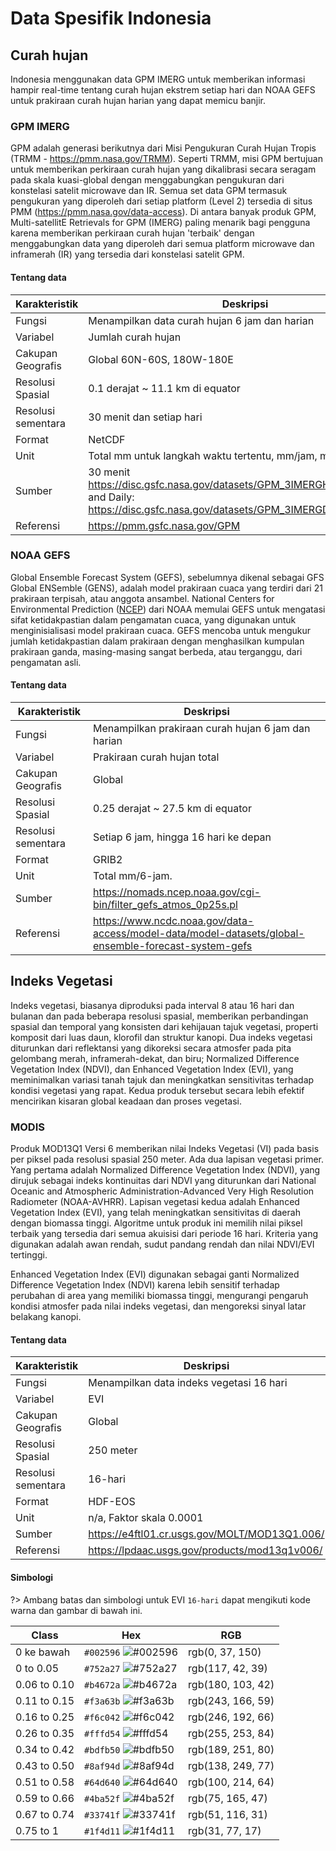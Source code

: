 # Data Spesifik Indonesia

## Curah hujan

Indonesia menggunakan data GPM IMERG untuk memberikan informasi hampir real-time tentang curah hujan ekstrem setiap hari dan NOAA GEFS untuk prakiraan curah hujan harian yang dapat memicu banjir.

### GPM IMERG

GPM adalah generasi berikutnya dari Misi Pengukuran Curah Hujan Tropis (TRMM - https://pmm.nasa.gov/TRMM). Seperti TRMM, misi GPM bertujuan untuk memberikan perkiraan curah hujan yang dikalibrasi secara seragam pada skala kuasi-global dengan menggabungkan pengukuran dari konstelasi satelit microwave dan IR. Semua set data GPM termasuk pengukuran yang diperoleh dari setiap platform (Level 2) tersedia di situs PMM (https://pmm.nasa.gov/data-access). Di antara banyak produk GPM, Multi-satellitE Retrievals for GPM (IMERG) paling menarik bagi pengguna karena memberikan perkiraan curah hujan 'terbaik' dengan menggabungkan data yang diperoleh dari semua platform microwave dan inframerah (IR) yang tersedia dari konstelasi satelit GPM.

#### Tentang data

| Karakteristik  | Deskripsi  |
|---|---|
| Fungsi  | Menampilkan data curah hujan 6 jam dan harian  |
| Variabel  | Jumlah curah hujan  |
| Cakupan Geografis  | Global 60N-60S, 180W-180E |
| Resolusi Spasial  | 0.1 derajat ~ 11.1 km di equator  |
| Resolusi sementara  | 30 menit dan setiap hari  |
| Format  | NetCDF  |
| Unit  | Total mm untuk langkah waktu tertentu, mm/jam, mm/hari, dll.  |
| Sumber  | 30 menit https://disc.gsfc.nasa.gov/datasets/GPM_3IMERGHH_06/summary and Daily: https://disc.gsfc.nasa.gov/datasets/GPM_3IMERGDF_06/summary  |
| Referensi  | https://pmm.gsfc.nasa.gov/GPM  |

### NOAA GEFS

Global Ensemble Forecast System (GEFS), sebelumnya dikenal sebagai GFS Global ENSemble (GENS), adalah model prakiraan cuaca yang terdiri dari 21 prakiraan terpisah, atau anggota ansambel. National Centers for Environmental Prediction ([NCEP](https://www.ncep.noaa.gov)) dari NOAA memulai GEFS untuk mengatasi sifat ketidakpastian dalam pengamatan cuaca, yang digunakan untuk menginisialisasi model prakiraan cuaca. GEFS mencoba untuk mengukur jumlah ketidakpastian dalam prakiraan dengan menghasilkan kumpulan prakiraan ganda, masing-masing sangat berbeda, atau terganggu, dari pengamatan asli.

#### Tentang data

| Karakteristik  | Deskripsi  |
|---|---|
| Fungsi  | Menampilkan prakiraan curah hujan 6 jam dan harian  |
| Variabel  | Prakiraan curah hujan total  |
| Cakupan Geografis  | Global |
| Resolusi Spasial  | 0.25 derajat ~ 27.5 km di equator  |
| Resolusi sementara  | Setiap 6 jam, hingga 16 hari ke depan  |
| Format  | GRIB2  |
| Unit  | Total mm/6-jam.  |
| Sumber  | https://nomads.ncep.noaa.gov/cgi-bin/filter_gefs_atmos_0p25s.pl  |
| Referensi  | https://www.ncdc.noaa.gov/data-access/model-data/model-datasets/global-ensemble-forecast-system-gefs  |

## Indeks Vegetasi

Indeks vegetasi, biasanya diproduksi pada interval 8 atau 16 hari dan bulanan dan pada beberapa resolusi spasial, memberikan perbandingan spasial dan temporal yang konsisten dari kehijauan tajuk vegetasi, properti komposit dari luas daun, klorofil dan struktur kanopi. Dua indeks vegetasi diturunkan dari reflektansi yang dikoreksi secara atmosfer pada pita gelombang merah, inframerah-dekat, dan biru; Normalized Difference Vegetation Index (NDVI), dan Enhanced Vegetation Index (EVI), yang meminimalkan variasi tanah tajuk dan meningkatkan sensitivitas terhadap kondisi vegetasi yang rapat. Kedua produk tersebut secara lebih efektif mencirikan kisaran global keadaan dan proses vegetasi.

### MODIS

Produk MOD13Q1 Versi 6 memberikan nilai Indeks Vegetasi (VI) pada basis per piksel pada resolusi spasial 250 meter. Ada dua lapisan vegetasi primer. Yang pertama adalah Normalized Difference Vegetation Index (NDVI), yang dirujuk sebagai indeks kontinuitas dari NDVI yang diturunkan dari National Oceanic and Atmospheric Administration-Advanced Very High Resolution Radiometer (NOAA-AVHRR). Lapisan vegetasi kedua adalah Enhanced Vegetation Index (EVI), yang telah meningkatkan sensitivitas di daerah dengan biomassa tinggi. Algoritme untuk produk ini memilih nilai piksel terbaik yang tersedia dari semua akuisisi dari periode 16 hari. Kriteria yang digunakan adalah awan rendah, sudut pandang rendah dan nilai NDVI/EVI tertinggi.

Enhanced Vegetation Index (EVI) digunakan sebagai ganti Normalized Difference Vegetation Index (NDVI) karena lebih sensitif terhadap perubahan di area yang memiliki biomassa tinggi, mengurangi pengaruh kondisi atmosfer pada nilai indeks vegetasi, dan mengoreksi sinyal latar belakang kanopi.

#### Tentang data

| Karakteristik  | Deskripsi  |
|---|---|
| Fungsi  | Menampilkan data indeks vegetasi 16 hari  |
| Variabel  | EVI  |
| Cakupan Geografis  | Global |
| Resolusi Spasial  | 250 meter  |
| Resolusi sementara  | 16-hari  |
| Format  | HDF-EOS  |
| Unit  | n/a, Faktor skala 0.0001  |
| Sumber  | https://e4ftl01.cr.usgs.gov/MOLT/MOD13Q1.006/  |
| Referensi  | https://lpdaac.usgs.gov/products/mod13q1v006/  |

#### Simbologi

?> Ambang batas dan simbologi untuk EVI `16-hari` dapat mengikuti kode warna dan gambar di bawah ini.

| Class  | Hex  | RGB  |
|---|---|---|
| 0 ke bawah  | `#002596` ![#002596](https://via.placeholder.com/15/002596/000000?text=+) | rgb(0, 37, 150)  |
| 0 to 0.05  | `#752a27` ![#752a27](https://via.placeholder.com/15/752a27/000000?text=+)  | rgb(117, 42, 39)  |
| 0.06 to 0.10  | `#b4672a` ![#b4672a](https://via.placeholder.com/15/b4672a/000000?text=+)  | rgb(180, 103, 42)  |
| 0.11 to 0.15  | `#f3a63b` ![#f3a63b](https://via.placeholder.com/15/f3a63b/000000?text=+)  | rgb(243, 166, 59)  |
| 0.16 to 0.25  | `#f6c042` ![#f6c042](https://via.placeholder.com/15/f6c042/000000?text=+)  | rgb(246, 192, 66)  |
| 0.26 to 0.35  | `#fffd54` ![#fffd54](https://via.placeholder.com/15/fffd54/000000?text=+)  | rgb(255, 253, 84)  |
| 0.34 to 0.42  | `#bdfb50` ![#bdfb50](https://via.placeholder.com/15/bdfb50/000000?text=+)  | rgb(189, 251, 80)  |
| 0.43 to 0.50  | `#8af94d` ![#8af94d](https://via.placeholder.com/15/8af94d/000000?text=+)  | rgb(138, 249, 77)  |
| 0.51 to 0.58  | `#64d640` ![#64d640](https://via.placeholder.com/15/64d640/000000?text=+)  | rgb(100, 214, 64)  |
| 0.59 to 0.66  | `#4ba52f` ![#4ba52f](https://via.placeholder.com/15/4ba52f/000000?text=+)  | rgb(75, 165, 47)  |
| 0.67 to 0.74  | `#33741f` ![#33741f](https://via.placeholder.com/15/33741f/000000?text=+)  | rgb(51, 116, 31)  |
| 0.75 to 1  | `#1f4d11` ![#1f4d11](https://via.placeholder.com/15/1f4d11/000000?text=+)  | rgb(31, 77, 17)  |
